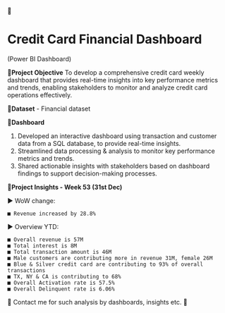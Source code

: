 📌
# Credit Card Financial Dashboard
  (Power BI Dashboard)


🔶**Project Objective**
To develop a comprehensive credit card weekly dashboard that provides real-time insights into key performance metrics and trends, enabling stakeholders to monitor and analyze credit card operations effectively.


🔶**Dataset** - Financial dataset


🔶**Dashboard**
1. Developed an interactive dashboard using transaction and customer data from a SQL database, to provide real-time insights.
2. Streamlined data processing & analysis to monitor key performance metrics and trends.
3. Shared actionable insights with stakeholders based on dashboard findings to support decision-making processes.


🔶**Project Insights - Week 53 (31st Dec)**

▶ WoW change:

    ■ Revenue increased by 28.8%

▶ Overview YTD:

    ■ Overall revenue is 57M
    ■ Total interest is 8M
    ■ Total transaction amount is 46M
    ■ Male customers are contributing more in revenue 31M, female 26M
    ■ Blue & Silver credit card are contributing to 93% of overall transactions
    ■ TX, NY & CA is contributing to 68%
    ■ Overall Activation rate is 57.5%
    ■ Overall Delinquent rate is 6.06%

📌 
Contact me for such analysis by dashboards, insights etc. 🚀  




